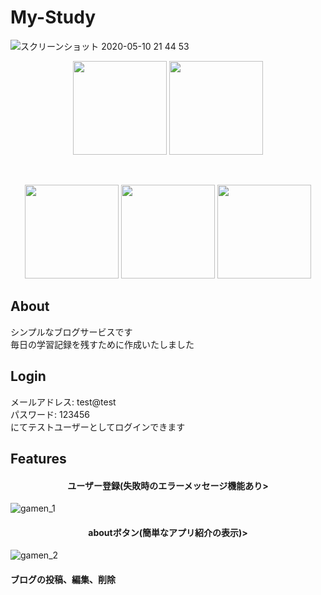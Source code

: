 # My-Study  
![スクリーンショット 2020-05-10 21 44 53](https://user-images.githubusercontent.com/61225885/81499738-afff7f80-9308-11ea-8aea-fe4904cfa14c.png)
<p align="center">
<img src="https://user-images.githubusercontent.com/61225885/81501161-bd6d3780-9311-11ea-908e-edc86a1a42e0.png" width="150px">
<img src="https://user-images.githubusercontent.com/61225885/81501164-bfcf9180-9311-11ea-9afb-262bba7e2968.png" width="150px">
</p><br>
<p align="center">
<img src="https://user-images.githubusercontent.com/61225885/81500769-4171f000-930f-11ea-8124-67417f6a4329.png" width="150px"> <img src="https://user-images.githubusercontent.com/61225885/81500827-adecef00-930f-11ea-822b-a82f0aa3b68f.png" width="150px"> <img src="https://user-images.githubusercontent.com/61225885/81500946-5602b800-9310-11ea-979f-72ffcc402093.png" width="150px">
</p>

## About
シンプルなブログサービスです<br>
毎日の学習記録を残すために作成いたしました

## Login
メールアドレス: test@test<br>
パスワード: 123456<br>
にてテストユーザーとしてログインできます<br>

## Features
<h4 align="center">ユーザー登録(失敗時のエラーメッセージ機能あり></h4>

![gamen_1](https://user-images.githubusercontent.com/61225885/81524412-1083d080-938c-11ea-9ae0-90a8bd908e1b.gif)

<h4 align="center">aboutボタン(簡単なアプリ紹介の表示)></h4>

![gamen_2](https://user-images.githubusercontent.com/61225885/81525174-c819e200-938e-11ea-8668-110088808026.gif)

<h4>ブログの投稿、編集、削除
